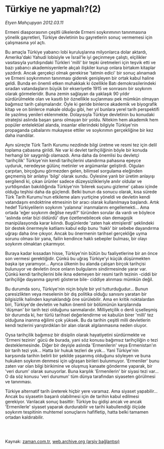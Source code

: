 # Türkiye ne yapmalı?(2)

*Etyen Mahçupyan 2012.03.11*

<td class="columnist-detail">
<p>Ermeni diasporasının çeşitli ülkelerde Ermeni soykırımının tanınmasına yönelik gayretleri, Türkiye devletinin bu gayretlerin sonuç vermemesi için çalışmasına yol açtı.</p>
<p>
<div id="haberMetinDiv">
<p>Bu amaçla Türkiye yabancı lobi kuruluşlarına milyonlarca dolar aktardı, Amerika'daki Yahudi lobisiyle ve İsrail'le iyi geçinmeye çalıştı, elçilikler vasıtasıyla yurtdışındaki Türkleri 'milli' bir tepki üretmeleri için teşvik etti ve bazı yabancı akademisyenlerle akçalı ilişkiler kurup onlara birtakım kitaplar yazdırdı. Ancak gerçekçi olmak gerekirse 'tatmin edici' bir sonuç alınamadı ve Ermeni soykırımının tanınması giderek genişleyen bir ortak kabul haline geldi. Bunda en önemli etken muhakkak ki özellikle Batı demokrasilerindeki sıradan vatandaşların büyük bir ekseriyetle 1915 ve sonrasını bir soykırım olarak görmeleridir. Buna zemin sağlayan da yaklaşık 90 yıldır sürdürülmekte olan ve kasıtlı bir öznellikle suçlanması pek mümkün olmayan bağımsız tarih çalışmalarıdır. Öyle ki geride binlerce akademik ve biyografik kitap ve on binlerce makale olduğu gibi, her yıl bunlara yerel tarih perspektifi ile yazılmış yenileri eklenmekte. Dolayısıyla Türkiye devletinin bu konudaki stratejisi aslında başarı şansı olmayan bir yoldu. Nitekim hem akademik hem popüler entelektüel alanda, insanlar ellerindeki bilgiyle Türkiye'nin propaganda çabalarını mukayese ettiler ve soykırımın gerçekliğine bir kez daha inandılar.
<p>Aynı süreçte Türk Tarih Kurumu nezdinde bilgi üretme ve resmi tez için delil toplama çabasına girildi. Ne var ki devlet tarihçiliğinin böyle bir konuda herhangi bir saygınlığı olamazdı. Ama daha da önemlisi bu devletçi 'tarihçilik' Türkiye'nin kendi tarihçilerini utandırma pahasına epeyce uyduruk, neredeyse gülünç metinler ve argümanlar geliştirdi. Olguları çarpıtan, birçoğunu görmezden gelen, bilimsel sorgulama eleğinden geçmemiş bir anlatıyı 'bilgi' olarak sundu. Öylesine yanlı bir üretim anlayışı sergilendi ki, çıkan ürünler sadece düzeysizlikleriyle anılır oldular ve yurtdışından bakıldığında Türkiye'nin 'bilerek suçunu gizleme' çabası içinde olduğu teşhisi daha da güçlendi. Belki bunun da sonucu olarak, kısa sürede Türk Tarih Kurumu'nun etkileme alanı yurtiçine yöneldi ve devletin kendi vatandaşını endoktrine etmesinin bir aracı olarak kullanılmaya başlandı. Artık hedef Türkiyelilerin soykırım 'yalanına' inanmalarını engellemekti... Ama ortada 'eğer soykırım değilse neydi?' türünden sorular da vardı ve böylece 'aslında onlar bizi öldürdü' diye özetlenebilecek olan demagojik manipülasyonda karar kılındı. Bugünlerde 'zaten hak etmişlerdi' şeklindeki bir destek önermeyle katliamı kabul edip bunu 'haklı' bir sebebe dayandırma uğraşı daha öne çıkıyor. Ancak bu önermenin tarihsel gerçekliğe uyma sorunu olması bir yana, failin kendince haklı sebepler bulması, bir olayı soykırım olmaktan çıkarmıyor.
<p>Buraya kadar kıssadan hisse, Türkiye'nin bütün bu faaliyetlerine bir an önce son vermesi gerektiğidir. Çünkü bu uğraş Türkiye'yi küçük düşürmekten başka işe yaramıyor... Ayrıca ülkenin bu alanda çalışan birçok tarihçisi bulunuyor ve devletin önce onların bulgularını sindirmesinde yarar var. Çünkü kendi tarihçilerini bile ikna edemeyen bir resmi tarih tezinin -ciddi bir tarihçiliğe dayanma gayreti gösterse bile- ciddiye alınması mümkün değil.
<p>Bu durumda soru, Türkiye'nin niçin böyle bir yol tutturduğudur... Bunun çaresizlikten veya meselenin bir dış politika olduğu sanısını yaratan bir bilgisizlik halinden kaynaklandığı öne sürülebilir. Ama en kritik noktalardan biri, Türkiye'de devletin ve halkın önemli bir bölümünün karşılarında 'düşman' bir tarih tezi olduğunu sanmalarıdır. Milliyetçilik o denli içselleşmiş bir durumda ki, her türlü tarihsel değerlendirme ve kabulün birer 'milli' tez olduğuna inanma eğilimi çok yüksek. Bu da tarihin çeşitli milli devletlerin kendi tezlerini yarıştırdıkları bir alan olarak algılanmasına neden oluyor.
<p>Oysa tarihçilik bağımsız bir disiplin olarak hayatiyetini sürdürmekte ve 'Ermeni tezinin' gücü de burada, yani söz konusu bağımsız tarihçiliğin o tezi desteklemesinde. Diğer bir deyişle aslında 'Ermenilerin' veya Ermenistan'ın bir tarih tezi yok... Hatta bir hukuk tezleri de yok... Yani Türkiye'nin karşısında tarihin belirli bir şekilde yaşanmış olduğunu söyleyen ve buna hukuken soykırım denmesi için uğraşan birileri bulunmuyor. 'Ermeniler' bunu zaten var olan bilgi birikimine ve oluşmuş kanaate gönderme yaparak, bir 'veri durum' olarak sunuyorlar. Buna karşılık 'Ermenilerin' bir siyasi tezi var... O da söz konusu 'veri durumun' tüm dünya tarafından siyaseten görülmesi ve tanınması.
<p>Türkiye alternatif tarih üreterek hiçbir yere varamaz. Ama siyaset yapabilir... Ancak bu siyasetin başarılı olabilmesi için de tarihin kabul edilmesi gerekiyor. Varılacak sonuç basittir: Türkiye bu gidişi ancak ve ancak 'Ermenilerle' siyaset yaparak durdurabilir ve tarihi kabullendiği ölçüde soykırım tespitinin muhtemel sonuçlarını hafifletip, hatta belki tamamen ortadan kaldırabilir. 
<p></p></p></p></p></p></p></p></div>
</p>


<p><br>
		 </br></p></td>

Kaynak: [zaman.com.tr](http://zaman.com.tr/yazar.do?yazino=1257231), [web.archive.org (arşiv bağlantısı)](http://web.archive.org/web/20120315014736/http://www.zaman.com.tr:80/yazar.do?yazino=1257231)
